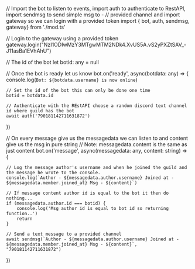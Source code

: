 
// Import the bot to listen to events, import auth to authenticate to RestAPI, import sendmsg to send simple msg to -
// provided channel and import gateway so we can login with a provided token
import { bot, auth, sendmsg, gateway} from './mod.ts'

// Login to the gateway using a provided token
gateway.login("NzI1ODIwMzY3MTgwMTM2NDk4.XvUS5A.vS2yPXZtSAV_-J11asBa1EVhAhU")

// The id of the bot
let botid: any = null

// Once the bot is ready let us know
bot.on('ready', async(botdata: any) => {
    console.log(`Bot: ${botdata.username} is now online`)

    // Set the id of the bot this can only be done one time
    botid = botdata.id

    // Authenticate with the REstAPI choose a random discord text channel id where guild has the bot
    await auth('790181142711631872')

})

// On every message give us the messagedata we can listen to and content give us the msg in pure string
// Note: messagedata.content is the same as just content
bot.on('message', async(messagedata: any, content: string) => {

    // Log the message author's username and when he joined the guild and the message he wrote to the console.
    console.log(`Author - ${messagedata.author.username} Joined at - ${messagedata.member.joined_at} Msg - ${content}`)

    // If message content author id is equal to the bot it then do nothing...
    if (messagedata.author.id === botid) {
        console.log('Msg author id is equal to bot id so returning function..')
        return
    }

    // Send a text message to a provided channel
    await sendmsg(`Author - ${messagedata.author.username} Joined at - ${messagedata.member.joined_at} Msg - ${content}`, "790181142711631872")

})
